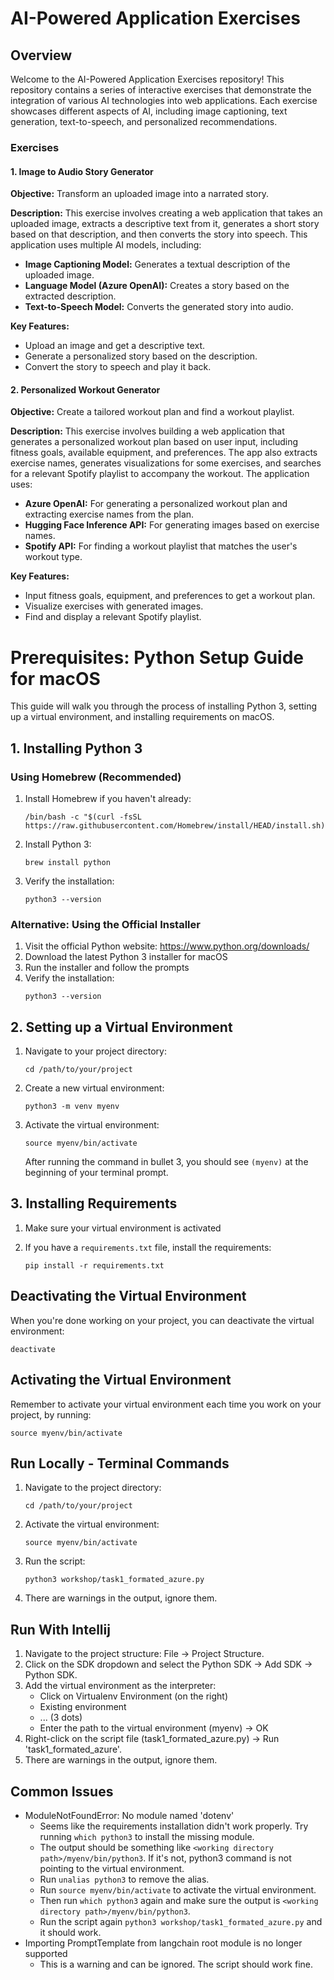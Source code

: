 # AI-Powered Application Exercises

## Overview

Welcome to the AI-Powered Application Exercises repository! This repository contains a series of interactive exercises that demonstrate the integration of various AI technologies into web applications. Each exercise showcases different aspects of AI, including image captioning, text generation, text-to-speech, and personalized recommendations. 

### Exercises

#### 1. **Image to Audio Story Generator**

**Objective:** Transform an uploaded image into a narrated story.

**Description:** This exercise involves creating a web application that takes an uploaded image, extracts a descriptive text from it, generates a short story based on that description, and then converts the story into speech. This application uses multiple AI models, including:

- **Image Captioning Model:** Generates a textual description of the uploaded image.
- **Language Model (Azure OpenAI):** Creates a story based on the extracted description.
- **Text-to-Speech Model:** Converts the generated story into audio.

**Key Features:**
- Upload an image and get a descriptive text.
- Generate a personalized story based on the description.
- Convert the story to speech and play it back.

#### 2. **Personalized Workout Generator**

**Objective:** Create a tailored workout plan and find a workout playlist.

**Description:** This exercise involves building a web application that generates a personalized workout plan based on user input, including fitness goals, available equipment, and preferences. The app also extracts exercise names, generates visualizations for some exercises, and searches for a relevant Spotify playlist to accompany the workout. The application uses:

- **Azure OpenAI:** For generating a personalized workout plan and extracting exercise names from the plan.
- **Hugging Face Inference API:** For generating images based on exercise names.
- **Spotify API:** For finding a workout playlist that matches the user's workout type.

**Key Features:**
- Input fitness goals, equipment, and preferences to get a workout plan.
- Visualize exercises with generated images.
- Find and display a relevant Spotify playlist.


# Prerequisites: Python Setup Guide for macOS

This guide will walk you through the process of installing Python 3, setting up a virtual environment, and installing requirements on macOS.

## 1. Installing Python 3

### Using Homebrew (Recommended)

1. Install Homebrew if you haven't already:
   ```
   /bin/bash -c "$(curl -fsSL https://raw.githubusercontent.com/Homebrew/install/HEAD/install.sh)"
   ```

2. Install Python 3:
   ```
   brew install python
   ```

3. Verify the installation:
   ```
   python3 --version
   ```

### Alternative: Using the Official Installer

1. Visit the official Python website: https://www.python.org/downloads/
2. Download the latest Python 3 installer for macOS
3. Run the installer and follow the prompts
4. Verify the installation:
   ```
   python3 --version
   ```

## 2. Setting up a Virtual Environment

1. Navigate to your project directory:
   ```
   cd /path/to/your/project
   ```

2. Create a new virtual environment:
   ```
   python3 -m venv myenv
   ```

3. Activate the virtual environment:
   ```
   source myenv/bin/activate
   ```

   After running the command in bullet 3, you should see `(myenv)` at the beginning of your terminal prompt.

## 3. Installing Requirements

1. Make sure your virtual environment is activated

2. If you have a `requirements.txt` file, install the requirements:
   ```
   pip install -r requirements.txt
   ```
## Deactivating the Virtual Environment

When you're done working on your project, you can deactivate the virtual environment:
```
deactivate
```

## Activating the Virtual Environment
Remember to activate your virtual environment each time you work on your project, by running:
```
source myenv/bin/activate
```

## Run Locally - Terminal Commands
1. Navigate to the project directory:
   ```
   cd /path/to/your/project
   ```
2. Activate the virtual environment:
   ```
   source myenv/bin/activate
   ```
3. Run the script:
   ```
   python3 workshop/task1_formated_azure.py
   ```
4. There are warnings in the output, ignore them.


## Run With Intellij
1. Navigate to the project structure: File -> Project Structure.
2. Click on the SDK dropdown and select the Python SDK -> Add SDK -> Python SDK.
3. Add the virtual environment as the interpreter:
    - Click on Virtualenv Environment (on the right)
    - Existing environment
    - ... (3 dots)
    - Enter the path to the virtual environment (myenv) -> OK 
4. Right-click on the script file (task1_formated_azure.py) -> Run 'task1_formated_azure'.
5. There are warnings in the output, ignore them.


## Common Issues
* ModuleNotFoundError: No module named 'dotenv'
  * Seems like the requirements installation didn't work properly. Try running `which python3` to install the missing module.
  * The output should be something like `<working directory path>/myenv/bin/python3`. If it's not, python3 command is not pointing to the virtual environment.
  * Run `unalias python3` to remove the alias. 
  * Run `source myenv/bin/activate` to activate the virtual environment.
  * Then run `which python3` again and make sure the output is `<working directory path>/myenv/bin/python3`.
  * Run the script again `python3 workshop/task1_formated_azure.py` and it should work.
* Importing PromptTemplate from langchain root module is no longer supported
  * This is a warning and can be ignored. The script should work fine.

